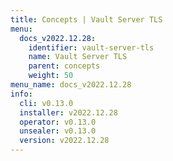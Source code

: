 ```yaml
---
title: Concepts | Vault Server TLS
menu:
  docs_v2022.12.28:
    identifier: vault-server-tls
    name: Vault Server TLS
    parent: concepts
    weight: 50
menu_name: docs_v2022.12.28
info:
  cli: v0.13.0
  installer: v2022.12.28
  operator: v0.13.0
  unsealer: v0.13.0
  version: v2022.12.28
---
```


